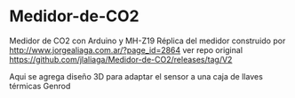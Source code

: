 # Medidor-de-CO2
Medidor de CO2 con Arduino y MH-Z19
Réplica del medidor construido por http://www.jorgealiaga.com.ar/?page_id=2864 
ver repo original https://github.com/jlaliaga/Medidor-de-CO2/releases/tag/V2

Aqui se agrega diseño 3D para adaptar el sensor a una caja de llaves térmicas Genrod


